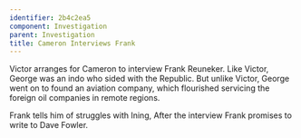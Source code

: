 ```yaml
---
identifier: 2b4c2ea5
component: Investigation
parent: Investigation 
title: Cameron Interviews Frank
---
```

Victor arranges for Cameron to interview Frank Reuneker. Like Victor,
George was an indo who sided with the Republic. But unlike Victor,
George went on to found an aviation company, which flourished servicing
the foreign oil companies in remote regions.

Frank tells him of struggles with Ining, After the interview Frank
promises to write to Dave Fowler.
